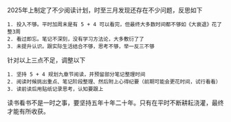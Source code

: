 
2025年上制定了不少阅读计划，时至三月发现还存在不少问题，反思如下

	1. 投入不够。平时加周末是有 5 + 4 可以看完，但最终大多数时间都不够如《大衰退》花了整3周
	2. 看过即忘。笔记不深刻，没有学习方法论，大多敷衍了了
	3. 未提升认识。跟实际生活结合不够，思考不够，举一反三不够


针对以上三点不足，调整以下

	1. 坚持 5 + 4 规划九章节阅读，并预留部分笔记整理时间
	2. 阅读时候挑出重点、笔记阶段整理、然后附上心得纪要（前期可能会更花时间，试行看看）
	3. 读前读后用贴纸记录思考，认知要跟上

读书看书不是一时之事，要坚持五年十年二十年。只有在平时不断耕耘浇灌，最终才能有所收获。